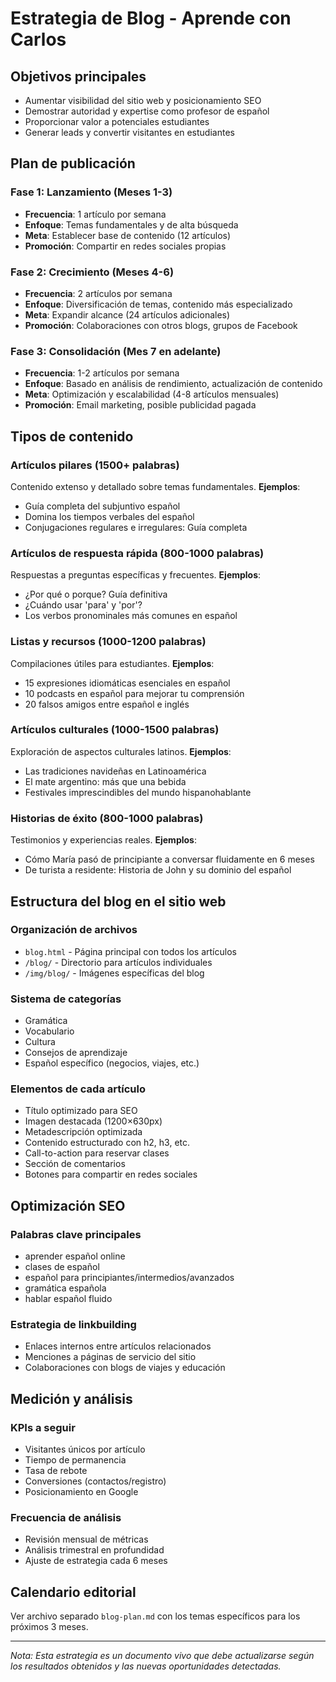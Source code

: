 # Estrategia de Blog - Aprende con Carlos

## Objetivos principales
- Aumentar visibilidad del sitio web y posicionamiento SEO
- Demostrar autoridad y expertise como profesor de español
- Proporcionar valor a potenciales estudiantes
- Generar leads y convertir visitantes en estudiantes

## Plan de publicación

### Fase 1: Lanzamiento (Meses 1-3)
- **Frecuencia**: 1 artículo por semana
- **Enfoque**: Temas fundamentales y de alta búsqueda
- **Meta**: Establecer base de contenido (12 artículos)
- **Promoción**: Compartir en redes sociales propias

### Fase 2: Crecimiento (Meses 4-6)
- **Frecuencia**: 2 artículos por semana
- **Enfoque**: Diversificación de temas, contenido más especializado
- **Meta**: Expandir alcance (24 artículos adicionales)
- **Promoción**: Colaboraciones con otros blogs, grupos de Facebook

### Fase 3: Consolidación (Mes 7 en adelante)
- **Frecuencia**: 1-2 artículos por semana
- **Enfoque**: Basado en análisis de rendimiento, actualización de contenido
- **Meta**: Optimización y escalabilidad (4-8 artículos mensuales)
- **Promoción**: Email marketing, posible publicidad pagada

## Tipos de contenido

### Artículos pilares (1500+ palabras)
Contenido extenso y detallado sobre temas fundamentales.
**Ejemplos**:
- Guía completa del subjuntivo español
- Domina los tiempos verbales del español
- Conjugaciones regulares e irregulares: Guía completa

### Artículos de respuesta rápida (800-1000 palabras)
Respuestas a preguntas específicas y frecuentes.
**Ejemplos**:
- ¿Por qué o porque? Guía definitiva
- ¿Cuándo usar 'para' y 'por'?
- Los verbos pronominales más comunes en español

### Listas y recursos (1000-1200 palabras)
Compilaciones útiles para estudiantes.
**Ejemplos**:
- 15 expresiones idiomáticas esenciales en español
- 10 podcasts en español para mejorar tu comprensión
- 20 falsos amigos entre español e inglés

### Artículos culturales (1000-1500 palabras)
Exploración de aspectos culturales latinos.
**Ejemplos**:
- Las tradiciones navideñas en Latinoamérica
- El mate argentino: más que una bebida
- Festivales imprescindibles del mundo hispanohablante

### Historias de éxito (800-1000 palabras)
Testimonios y experiencias reales.
**Ejemplos**:
- Cómo María pasó de principiante a conversar fluidamente en 6 meses
- De turista a residente: Historia de John y su dominio del español

## Estructura del blog en el sitio web

### Organización de archivos
- `blog.html` - Página principal con todos los artículos
- `/blog/` - Directorio para artículos individuales
- `/img/blog/` - Imágenes específicas del blog

### Sistema de categorías
- Gramática
- Vocabulario
- Cultura
- Consejos de aprendizaje
- Español específico (negocios, viajes, etc.)

### Elementos de cada artículo
- Título optimizado para SEO
- Imagen destacada (1200×630px)
- Metadescripción optimizada
- Contenido estructurado con h2, h3, etc.
- Call-to-action para reservar clases
- Sección de comentarios
- Botones para compartir en redes sociales

## Optimización SEO

### Palabras clave principales
- aprender español online
- clases de español
- español para principiantes/intermedios/avanzados
- gramática española
- hablar español fluido

### Estrategia de linkbuilding
- Enlaces internos entre artículos relacionados
- Menciones a páginas de servicio del sitio
- Colaboraciones con blogs de viajes y educación

## Medición y análisis

### KPIs a seguir
- Visitantes únicos por artículo
- Tiempo de permanencia
- Tasa de rebote
- Conversiones (contactos/registro)
- Posicionamiento en Google

### Frecuencia de análisis
- Revisión mensual de métricas
- Análisis trimestral en profundidad
- Ajuste de estrategia cada 6 meses

## Calendario editorial
Ver archivo separado `blog-plan.md` con los temas específicos para los próximos 3 meses.

---

*Nota: Esta estrategia es un documento vivo que debe actualizarse según los resultados obtenidos y las nuevas oportunidades detectadas.* 